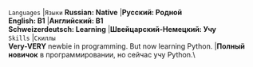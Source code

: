 `Languages` |`Языки`
**Russian: Native** |**Русский: Родной**\
**English: B1** |**Английский: B1**\
**Schweizerdeutsch: Learning** |**Швейцарский-Немецкий: Учу**\
`Skills` |`Скиллы`\
**Very-VERY** newbie in programming. But now learning Python. |**Полный новичок** в программировании, но сейчас учу Python.\
